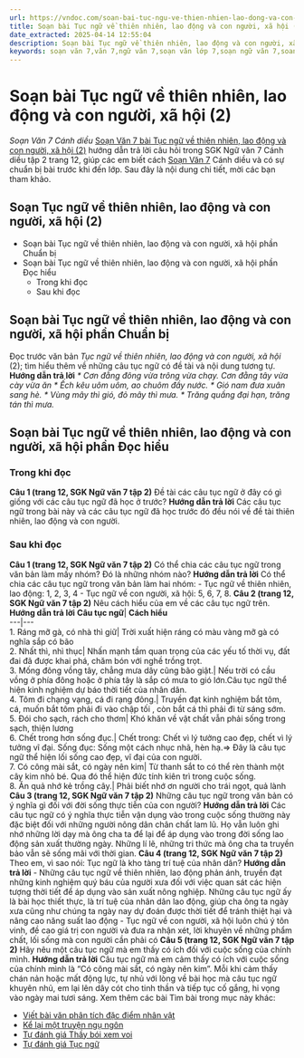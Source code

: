 ```yaml
---
url: https://vndoc.com/soan-bai-tuc-ngu-ve-thien-nhien-lao-dong-va-con-nguoi-xa-hoi-2-280590
title: Soạn bài Tục ngữ về thiên nhiên, lao động và con người, xã hội (2) - Soạn Văn 7 Cánh diều - VnDoc.com
date_extracted: 2025-04-14 12:55:04
description: Soạn bài Tục ngữ về thiên nhiên, lao động và con người, xã hội (2) Cánh diều đầy đủ các phần SGK Ngữ Văn 7 Cánh Diều tập 2, giúp các em dễ dàng chuẩn bị bài trước khi tới lớp.
keywords: soạn văn 7,văn 7,ngữ văn 7,soạn văn lớp 7,soạn ngữ văn 7,soan van 7,văn lớp 7,ngữ văn lớp 7,giải văn 7,soạn văn 7 tập 2,soạn văn lớp 7 tập 2,ngu van 7,Soạn bài Tục ngữ về thiên nhiên lao động và con người xã hội,ngữ văn lớp 7 cánh diều,soạn văn 7 cánh diều,Tục ngữ về thiên nhiên lao động và con người xã hội,ngữ văn 7 cánh diều,soạn văn 7 Tục ngữ về thiên nhiên lao động và con người xã hội,văn 7 cánh diều,soan van 7 canh dieu
---
```


# Soạn bài Tục ngữ về thiên nhiên, lao động và con người, xã hội \(2\)
_Soạn Văn 7 Cánh diều_
[Soạn Văn 7 bài Tục ngữ về thiên nhiên, lao động và con người, xã hội \(2\)](<https://vndoc.com/soan-bai-tuc-ngu-ve-thien-nhien-lao-dong-va-con-nguoi-xa-hoi-2-280590>) hướng dẫn trả lời câu hỏi trong SGK Ngữ văn 7 Cánh diều tập 2 trang 12, giúp các em biết cách [Soạn Văn 7](<https://vndoc.com/ngu-van-7-tap-1-cd>) Cánh diều và có sự chuẩn bị bài trước khi đến lớp. Sau đây là nội dung chi tiết, mời các bạn tham khảo.
## Soạn Tục ngữ về thiên nhiên, lao động và con người, xã hội \(2\)
  * Soạn bài Tục ngữ về thiên nhiên, lao động và con người, xã hội phần Chuẩn bị
  * Soạn bài Tục ngữ về thiên nhiên, lao động và con người, xã hội phần Đọc hiểu
    * Trong khi đọc
    * Sau khi đọc

## **Soạn bài Tục ngữ về thiên nhiên, lao động và con người, xã hội phần Chuẩn bị**
Đọc trước văn bản _Tục ngữ về thiên nhiên, lao động và con người, xã hội_ \(2\); tìm hiểu thêm về những câu tục ngữ có đề tài và nội dung tương tự.
**Hướng dẫn trả lời**
 _\* Cơn đằng đông vừa trông vừa chạy._
_Cơn đằng tây vừa cày vừa ăn_
 _\* Ếch kêu uôm uôm, ao chuôm đầy nước._
_\* Gió nam đưa xuân sang hè._
_\* Vùng mây thì gió, đỏ mây thì mưa._
_\* Trăng quầng đại hạn, trăng tán thì mưa._
## **Soạn bài Tục ngữ về thiên nhiên, lao động và con người, xã hội phần Đọc hiểu**
### **Trong khi đọc**
**Câu 1 \(trang 12, SGK Ngữ văn 7 tập 2\)**
Đề tài các câu tục ngữ ở đây có gì giống với các câu tục ngữ đã học ở trước?
**Hướng dẫn trả lời**
Các câu tục ngữ trong bài này và các câu tục ngữ đã học trước đó đều nói về đề tài thiên nhiên, lao động và con người.
### Sau khi đọc
**Câu 1 \(trang 12, SGK Ngữ văn 7 tập 2\)**
Có thể chia các câu tục ngữ trong văn bản làm mấy nhóm? Đó là những nhóm nào?
**Hướng dẫn trả lời**
Có thể chia các câu tục ngữ trong văn bản làm hai nhóm:
\- Tục ngữ về thiên nhiên, lao động: 1, 2, 3, 4
\- Tục ngữ về con người, xã hội: 5, 6, 7, 8.
**Câu 2 \(trang 12, SGK Ngữ văn 7 tập 2\)**
Nêu cách hiểu của em về các câu tục ngữ trên.
**Hướng dẫn trả lời**
**Câu tục ngữ**| **Cách hiểu**  
---|---  
1\. Ráng mỡ gà, có nhà thì giữ| Trời xuất hiện ráng có màu vàng mỡ gà có nghĩa sắp có bão  
2\. Nhất thì, nhì thục| Nhấn mạnh tầm quan trọng của các yếu tố thời vụ, đất đai đã được khai phá, chăm bón với nghề trồng trọt.  
3\. Mống đông vồng tây, chẳng mưa dây cũng bão giật.| Nếu trời có cầu vồng ở phía đông hoặc ở phía tây là sắp có mưa to gió lớn.Câu tục ngữ thể hiện kinh nghiệm dự báo thời tiết của nhân dân.  
4\. Tôm đi chạng vạng, cá đi rạng đông.| Truyền đạt kinh nghiệm bắt tôm, cá, muốn bắt tôm phải đi vào chập tối , còn bắt cá thì phải đi từ sáng sớm.  
5\. Đói cho sạch, rách cho thơm| Khó khăn về vật chất vẫn phải sống trong sạch, thiện lương  
6\. Chết trong hơn sống đục.| Chết trong: Chết vì lý tưởng cao đẹp, chết vì lý tưởng vĩ đại. Sống đục: Sống một cách nhục nhã, hèn hạ.=> Đây là câu tục ngữ thể hiện lối sống cao đẹp, vĩ đại của con người.  
7\. Có công mài sắt, có ngày nên kim| Từ thanh sắt to có thể rèn thành một cây kim nhỏ bé. Qua đó thể hiện đức tính kiên trì trong cuộc sống.  
8\. Ăn quả nhớ kẻ trồng cây.| Phải biết nhớ ơn người cho trái ngọt, quả lành  
**Câu 3 \(trang 12, SGK Ngữ văn 7 tập 2\)**
Những câu tục ngữ trong văn bản có ý nghĩa gì đối với đời sống thực tiễn của con người?
**Hướng dẫn trả lời**
Các câu tục ngữ có ý nghĩa thực tiễn vận dụng vào trong cuộc sống thường này đặc biệt đối với những người nông dân chân chất lam lũ. Họ vẫn luôn ghi nhớ những lời dạy mà ông cha ta để lại để áp dụng vào trong đời sống lao động sản xuất thường ngày. Những lí lẽ, những tri thức mà ông cha ta truyền bảo vẫn sẽ sống mãi với thời gian.
**Câu 4 \(trang 12, SGK Ngữ văn 7 tập 2\)**
Theo em, vì sao nói: Tục ngữ là kho tàng trí tuệ của nhân dân?
**Hướng dẫn trả lời**
\- Những câu tục ngữ về thiên nhiên, lao động phản ánh, truyền đạt những kinh nghiệm quý báu của người xưa đối với việc quan sát các hiện tượng thời tiết để áp dụng vào sản xuất nông nghiệp. Những câu tục ngữ ấy là bài học thiết thực, là trí tuệ của nhân dân lao động, giúp cha ông ta ngày xưa cũng như chúng ta ngày nay dự đoán được thời tiết để tránh thiệt hại và nâng cao năng suất lao động
\- Tục ngữ về con người, xã hội luôn chú ý tôn vinh, đề cao giá trị con người và đưa ra nhận xét, lời khuyên về những phẩm chất, lối sống mà con người cần phải có
**Câu 5 \(trang 12, SGK Ngữ văn 7 tập 2\)**
Hãy nêu một câu tục ngữ mà em thấy có ích đối với cuộc sống của chính mình.
**Hướng dẫn trả lời**
Câu tục ngữ mà em cảm thấy có ích với cuộc sống của chính mình là “Có công mài sắt, có ngày nên kim”. Mỗi khi cảm thấy chán nản hoặc mất động lực, tự nhủ với lòng về bài học mà câu tục ngữ khuyên nhủ, em lại lên dây cót cho tinh thần và tiếp tục cố gắng, hi vọng vào ngày mai tươi sáng.
Xem thêm các bài Tìm bài trong mục này khác:
  * [Viết bài văn phân tích đặc điểm nhân vật ](</soan-bai-viet-bai-van-phan-tich-dac-diem-nhan-vat-canh-dieu-280592>)
  * [Kể lại một truyện ngụ ngôn](</soan-bai-ke-lai-mot-truyen-ngu-ngon-280596>)
  * [Tự đánh giá Thầy bói xem voi](</soan-bai-tu-danh-gia-thay-boi-xem-voi-280598>)
  * [Tự đánh giá Tục ngữ](</soan-bai-tu-danh-gia-tuc-ngu-280601>)

